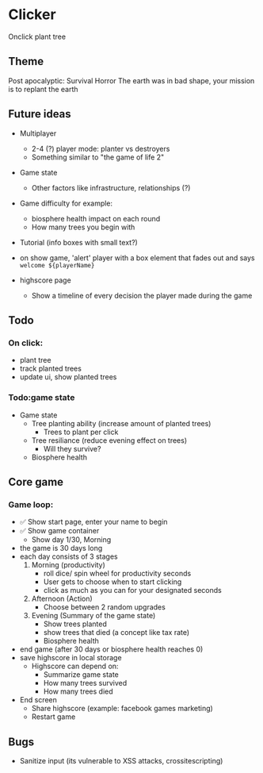 # Clicker

Onclick plant tree

## Theme

Post apocalyptic: Survival Horror
The earth was in bad shape, your mission is to replant the earth

## Future ideas

-   Multiplayer
    -   2-4 (?) player mode: planter vs destroyers
    -   Something similar to "the game of life 2"
-   Game state

    -   Other factors like infrastructure, relationships (?)

-   Game difficulty for example:

    -   biosphere health impact on each round
    -   How many trees you begin with

-   Tutorial (info boxes with small text?)
-   on show game, 'alert' player with a box element that fades out and says `welcome ${playerName}`

-   highscore page
    -   Show a timeline of every decision the player made during the game

## Todo

### On click:

-   plant tree
-   track planted trees
-   update ui, show planted trees

### Todo:game state

-   Game state
    -   Tree planting ability (increase amount of planted trees)
        -   Trees to plant per click
    -   Tree resiliance (reduce evening effect on trees)
        -   Will they survive?
    -   Biosphere health

## Core game

### Game loop:

-   ✅ Show start page, enter your name to begin
-   ✅ Show game container
    -   Show day 1/30, Morning
-   the game is 30 days long
-   each day consists of 3 stages
    1. Morning (productivity)
        - roll dice/ spin wheel for productivity seconds
        - User gets to choose when to start clicking
        - click as much as you can for your designated seconds
    2. Afternoon (Action)
        - Choose between 2 random upgrades
    3. Evening (Summary of the game state)
        - Show trees planted
        - show trees that died (a concept like tax rate)
        - Biosphere health
-   end game (after 30 days or biosphere health reaches 0)
-   save highscore in local storage
    -   Highscore can depend on:
        -   Summarize game state
        -   How many trees survived
        -   How many trees died
-   End screen
    -   Share highscore (example: facebook games marketing)
    -   Restart game

## Bugs

-   Sanitize input (its vulnerable to XSS attacks, crossitescripting)
